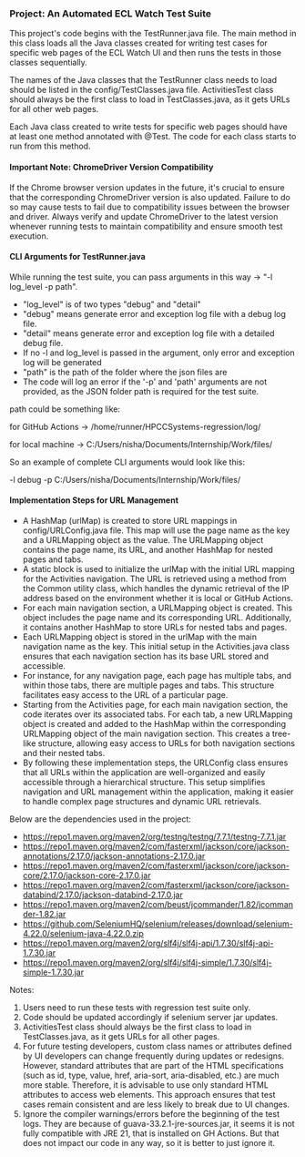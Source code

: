 ### Project: An Automated ECL Watch Test Suite

This project's code begins with the TestRunner.java file. The main method in this class loads all the Java classes
created for writing test cases for specific web pages of the ECL Watch UI and then runs the tests in those classes
sequentially.

The names of the Java classes that the TestRunner class needs to load should be listed in the config/TestClasses.java
file. ActivitiesTest class should always be the first class to load in TestClasses.java, as it gets URLs for all other web pages.

Each Java class created to write tests for specific web pages should have at least one method annotated with @Test. The
code for each class starts to run from this method.

#### Important Note: ChromeDriver Version Compatibility

If the Chrome browser version updates in the future, it's crucial to ensure that the corresponding ChromeDriver version is also updated. Failure to do so may cause tests to fail due to compatibility issues between the browser and driver. Always verify and update ChromeDriver to the latest version whenever running tests to maintain compatibility and ensure smooth test execution.

#### CLI Arguments for TestRunner.java

While running the test suite, you can pass arguments in this way -> "-l log_level -p path".
- "log_level" is of two types "debug" and "detail"
- "debug" means generate error and exception log file with a debug log file.
- "detail" means generate error and exception log file with a detailed debug file.
- If no -l and log_level is passed in the argument, only error and exception log will be generated
- "path" is the path of the folder where the json files are
- The code will log an error if the '-p' and 'path' arguments are not provided, as the JSON folder path is required for the test suite.

path could be something like:

for GitHub Actions -> /home/runner/HPCCSystems-regression/log/

for local machine -> C:/Users/nisha/Documents/Internship/Work/files/

So an example of complete CLI arguments would look like this:

-l debug -p C:/Users/nisha/Documents/Internship/Work/files/

#### Implementation Steps for URL Management

- A HashMap (urlMap) is created to store URL mappings in config/URLConfig.java file. This map will use the page name as the key and a URLMapping object as the value. The URLMapping object contains the page name, its URL, and another HashMap for nested pages and tabs.
- A static block is used to initialize the urlMap with the initial URL mapping for the Activities navigation. The URL is retrieved using a method from the Common utility class, which handles the dynamic retrieval of the IP address based on the environment whether it is local or GitHub Actions.
- For each main navigation section, a URLMapping object is created. This object includes the page name and its corresponding URL. Additionally, it contains another HashMap to store URLs for nested tabs and pages.
- Each URLMapping object is stored in the urlMap with the main navigation name as the key. This initial setup in the Activities.java class ensures that each navigation section has its base URL stored and accessible.
- For instance, for any navigation page, each page has multiple tabs, and within those tabs, there are multiple pages and tabs. This structure facilitates easy access to the URL of a particular page.
- Starting from the Activities page, for each main navigation section, the code iterates over its associated tabs. For each tab, a new URLMapping object is created and added to the HashMap within the corresponding URLMapping object of the main navigation section. This creates a tree-like structure, allowing easy access to URLs for both navigation sections and their nested tabs.
- By following these implementation steps, the URLConfig class ensures that all URLs within the application are well-organized and easily accessible through a hierarchical structure. This setup simplifies navigation and URL management within the application, making it easier to handle complex page structures and dynamic URL retrievals.


Below are the dependencies used in the project:

- https://repo1.maven.org/maven2/org/testng/testng/7.7.1/testng-7.7.1.jar
- https://repo1.maven.org/maven2/com/fasterxml/jackson/core/jackson-annotations/2.17.0/jackson-annotations-2.17.0.jar
- https://repo1.maven.org/maven2/com/fasterxml/jackson/core/jackson-core/2.17.0/jackson-core-2.17.0.jar
- https://repo1.maven.org/maven2/com/fasterxml/jackson/core/jackson-databind/2.17.0/jackson-databind-2.17.0.jar
- https://repo1.maven.org/maven2/com/beust/jcommander/1.82/jcommander-1.82.jar
- https://github.com/SeleniumHQ/selenium/releases/download/selenium-4.22.0/selenium-java-4.22.0.zip
- https://repo1.maven.org/maven2/org/slf4j/slf4j-api/1.7.30/slf4j-api-1.7.30.jar
- https://repo1.maven.org/maven2/org/slf4j/slf4j-simple/1.7.30/slf4j-simple-1.7.30.jar

Notes: 
1. Users need to run these tests with regression test suite only.
2. Code should be updated accordingly if selenium server jar updates.
3. ActivitiesTest class should always be the first class to load in TestClasses.java, as it gets URLs for all other pages.
4. For future testing developers, custom class names or attributes defined by UI developers can change frequently during updates or redesigns. However, standard attributes that are part of the HTML specifications (such as id, type, value, href, aria-sort, aria-disabled, etc.) are much more stable. Therefore, it is advisable to use only standard HTML attributes to access web elements. This approach ensures that test cases remain consistent and are less likely to break due to UI changes.
5. Ignore the compiler warnings/errors before the beginning of the test logs. They are because of guava-33.2.1-jre-sources.jar, it seems it is not fully compatible with JRE 21, that is installed on GH Actions. But that does not impact our code in any way, so it is better to just ignore it.